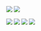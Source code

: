 <!--
**hwahyeon/hwahyeon** is a ✨ _special_ ✨ repository because its `README.md` (this file) appears on your GitHub profile.

Here are some ideas to get you started:

- 🔭 I’m currently working on ...
- 🌱 I’m currently learning ...
- 👯 I’m looking to collaborate on ...
- 🤔 I’m looking for help with ...
- 💬 Ask me about ...
- 📫 How to reach me: ...
- 😄 Pronouns: ...
- ⚡ Fun fact: ...

### the External sites
<a href="https://codepen.io/hwahyeon"><img src="https://img.shields.io/badge/CodePen-000000?style=flat-square&logo=CodePen&logoColor=white"/></a> 
<a href="https://www.codewars.com/users/hwahyeon"><img src="https://img.shields.io/badge/Codewars-B1361E?style=flat-square&logo=Codewars&logoColor=white"/></a>

### Languages & Tools
### Front-end
-->
<img src="https://img.shields.io/badge/JavaScript-F7DF1E?style=flat-square&logo=JavaScript&logoColor=white"/> <img src="https://img.shields.io/badge/React-61DAFB?style=flat-square&logo=JavaScript&logoColor=white"/>


 <img src="https://img.shields.io/badge/Python-3776AB?style=flat-square&logo=Python&logoColor=white"/> <img src="https://img.shields.io/badge/TensorFlow-FF6F00?style=flat-square&logo=TensorFlow&logoColor=white"/> <img src="https://img.shields.io/badge/R-276DC3?style=flat-square&logo=R&logoColor=white"/> <img src="https://img.shields.io/badge/LaTeX-008080?style=flat-square&logo=LaTeX&logoColor=white"/>

